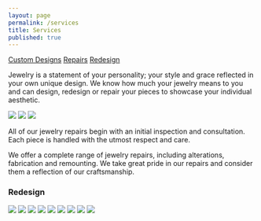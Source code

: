 ```yaml
---
layout: page
permalink: /services
title: Services
published: true
---
```


[Custom Designs](#custom)
[Repairs](#repairs)
[Redesign](#redesign)

Jewelry is a statement of your personality; your style and grace reflected in your own unique design. We know how much your jewelry means to you and can design, redesign or repair your pieces to showcase your individual aesthetic.

[](custom)
![](/images/custom.02.jpg)
![](/images/custom.04.jpg)
![](/images/custom.06.jpg)

[](repairs)
All of our jewelry repairs begin with an initial inspection and consultation. Each piece is handled with the utmost respect and care.

We offer a complete range of jewelry repairs, including alterations, fabrication and remounting. We take great pride in our repairs and consider them a reflection of our craftsmanship.

[](redesign)
### Redesign
![](/images/redesign.01.jpg)
![](/images/redesign.02.jpg)
![](/images/redesign.03.jpg)
![](/images/redesign.04.jpg)
![](/images/redesign.06.jpg)
![](/images/redesign.07.jpg)
![](/images/redesign.08.jpg)
![](/images/redesign.09.jpg)
![](/images/redesign.10.jpg)

